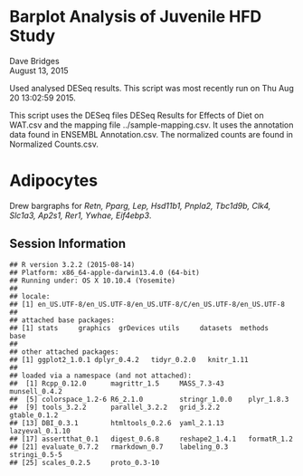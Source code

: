 # Barplot Analysis of Juvenile HFD Study
Dave Bridges  
August 13, 2015  




Used analysed DESeq results.  This script was most recently run on Thu Aug 20 13:02:59 2015.



This script uses the DESeq files DESeq Results for Effects of Diet on WAT.csv and the mapping file ../sample-mapping.csv.  It uses the annotation data found in ENSEMBL Annotation.csv.  The normalized counts are found in Normalized Counts.csv.

# Adipocytes



Drew bargraphs for *Retn, Pparg, Lep, Hsd11b1, Pnpla2, Tbc1d9b, Clk4, Slc1a3, Ap2s1, Rer1, Ywhae, Eif4ebp3*.



Session Information
---------------------


```
## R version 3.2.2 (2015-08-14)
## Platform: x86_64-apple-darwin13.4.0 (64-bit)
## Running under: OS X 10.10.4 (Yosemite)
## 
## locale:
## [1] en_US.UTF-8/en_US.UTF-8/en_US.UTF-8/C/en_US.UTF-8/en_US.UTF-8
## 
## attached base packages:
## [1] stats     graphics  grDevices utils     datasets  methods   base     
## 
## other attached packages:
## [1] ggplot2_1.0.1 dplyr_0.4.2   tidyr_0.2.0   knitr_1.11   
## 
## loaded via a namespace (and not attached):
##  [1] Rcpp_0.12.0      magrittr_1.5     MASS_7.3-43      munsell_0.4.2   
##  [5] colorspace_1.2-6 R6_2.1.0         stringr_1.0.0    plyr_1.8.3      
##  [9] tools_3.2.2      parallel_3.2.2   grid_3.2.2       gtable_0.1.2    
## [13] DBI_0.3.1        htmltools_0.2.6  yaml_2.1.13      lazyeval_0.1.10 
## [17] assertthat_0.1   digest_0.6.8     reshape2_1.4.1   formatR_1.2     
## [21] evaluate_0.7.2   rmarkdown_0.7    labeling_0.3     stringi_0.5-5   
## [25] scales_0.2.5     proto_0.3-10
```
